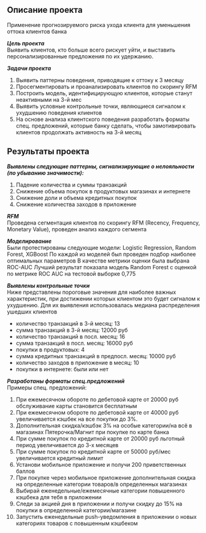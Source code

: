 Описание проекта
----------------
Применение прогнозируемого риска ухода клиента для уменьшения оттока клиентов банка

***Цель проекта***   
Выявить клиентов, кто больше всего рискует уйти, и выставить персонализированные предложения по их удержанию. 

***Задачи проекта***  
1. Выявить паттерны поведения, приводящие к оттоку к 3 месяцу
2. Просегментировать и проанализировать клиентов по скорингу RFM 
3. Построить модель, идентифицирующую клиентов, которые станут неактивными на 3-й мес
4. Выявить условные контрольные точки, являющиеся сигналом к ухудшению поведения клиентов
5. На основе анализа клиентского поведения разработать форматы спец. предложений, которые банку сделать, чтобы замотивировать клиентов продолжать активность на 3-й месяц 


Результаты проекта
------------------

***Выявлены следующие паттерны, сигнализирующие о нелояльности (по убыванию значимости):*** 
1.	Падение количества и суммы транзакций
2.	Снижение объема покупок в продуктовых магазинах и интернете
3.	Снижение доли и объема кредитных покупок
4.	Снижение количества заходов в приложение

***RFM***  
Проведена сегментация клиентов по скорингу RFM (Recency, Frequency, Monetary Value), проведен анализ каждого сегмента

***Моделирование***  
Были протестированы следующие модели: Logistic Regression, Random Forest, XGBoost
По каждой из моделей был проведен подбор наиболее оптимальных параметров
В качестве метрики оценки была выбрана ROC-AUC 
Лучший результат показала модель Random Forest с оценкой по метрике ROC AUC на тестовой выборке 0,775

***Выявлены контрольные точки***  
Ниже представлены пороговые значения для наиболее важных характеристик, при достижении которых клиентом это будет сигналом к ухудшению. Для их выявления использовалась медиана распределения ушедших клиентов
* количество транзакций в 3-й месяц: 13
* сумма транзакций в 3-й месяц: 12000 руб
* количество транзакций в посл. месяц: 16
* сумма транзакций в посл. месяц: 16000 руб
* покупки в продуктовых: 4
* сумма кредитных транзакций в предпосл. месяц: 10000 руб
* количество заходов в приложение в месяц: 10
* покупки в интернете: были или нет

***Разработаны форматы спец.предложений***  
Примеры спец. предложений:
1.	При ежемесячном обороте по дебетовой карте от 20000 руб обслуживание карты становится бесплатным
2.	При ежемесячном обороте по дебетовой карте от 40000 руб увеличивается кэшбек на все покупки до 3%.
3.	Дополнительная скидка/кэшбэк 3% на особые категории/на всё в магазинах Пятерочка/Магнит при покупке по карте банка
4.	При сумме покупок по кредитной карте от 20000 руб льготный период увеличивается до 3-х месяцев
5.	При сумме покупок по кредитной карте от 50000 руб/мес увеличивается кредитный лимит
6.	Установи мобильное приложение и получи 200 приветственных баллов
7.	При покупке через мобильное приложение дополнительная скидка на определенные категории товаров/в определенных магазинах
8.	Выбирай еженедельные/ежемесячные категории повышенного кэшбека для тебя в приложении 
9.	Следи за акцией дня в приложении и получи скидку до 15% на покупки в определенной категории/магазине
10.	Запустить еженедельные push-уведомления в приложении о новых категориях товаров с повышенным кэшбеком

